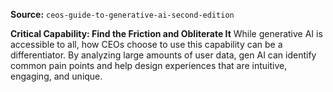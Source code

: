**Source:** `ceos-guide-to-generative-ai-second-edition`

**Critical Capability: Find the Friction and Obliterate It**
While generative AI is accessible to all, how CEOs choose to use this capability can be a differentiator. By analyzing large amounts of user data, gen AI can identify common pain points and help design experiences that are intuitive, engaging, and unique.

